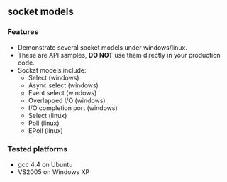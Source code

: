 ## socket models

### Features
- Demonstrate several socket models under windows/linux.
- These are API samples, **DO NOT** use them directly in your production code.
- Socket models include:
  - Select (windows)
  - Async select (windows)
  - Event select (windows)
  - Overlapped I/O (windows)
  - I/O completion port (windows)
  - Select (linux)
  - Poll (linux)
  - EPoll (linux) 

### Tested platforms
- gcc 4.4 on Ubuntu
- VS2005 on Windows XP
